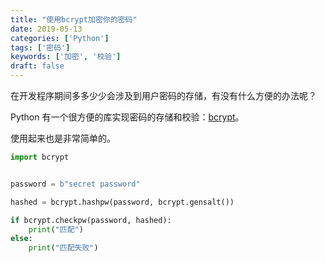 ```yaml
---
title: "使用bcrypt加密你的密码"
date: 2019-05-13
categories: ['Python']
tags: ['密码']
keywords: ['加密', '校验']
draft: false
---
```


在开发程序期间多多少少会涉及到用户密码的存储，有没有什么方便的办法呢？

<!--more-->

Python 有一个很方便的库实现密码的存储和校验：[bcrypt](https://pypi.org/project/bcrypt/)。

使用起来也是非常简单的。

```python
import bcrypt


password = b"secret password"

hashed = bcrypt.hashpw(password, bcrypt.gensalt())

if bcrypt.checkpw(password, hashed):
    print("匹配")
else:
    print("匹配失败")
```